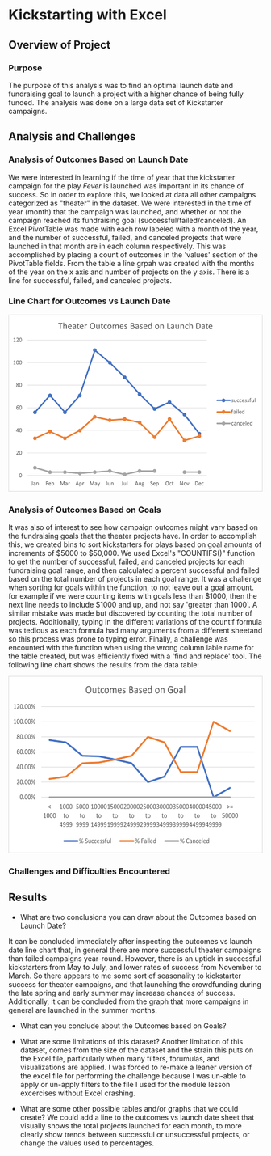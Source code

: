 # Kickstarting with Excel

## Overview of Project
### Purpose
The purpose of this analysis was to find an optimal launch date and fundraising goal to launch a project with a higher chance of being fully funded. The analysis was done on a large data set of Kickstarter campaigns.

## Analysis and Challenges

### Analysis of Outcomes Based on Launch Date
We were interested in learning if the time of year that the kickstarter campaign for the play _Fever_ is launched was important in its chance of success. So in order to explore this, we looked at data all other campaigns categorized as "theater" in the dataset. We were interested in the time of year (month) that the campaign was launched, and whether or not the campaign reached its fundraising goal (successful/failed/canceled). An Excel PivotTable was made with each row labeled with a month of the year, and the number of successful, failed, and canceled projects that were launched in that month are in each column respectively. This was accomplished by placing a count of outcomes in the 'values' section of the PivotTable fields. From the table a line grpah was created with the months of the year on the x axis and number of projects on the y axis. There is a line for successful, failed, and canceled projects. 
### Line Chart for Outcomes vs Launch Date
<img src="resources/Theater_Outcomes_vs_Launch.png" 
width ="600" height="350">

### Analysis of Outcomes Based on Goals
It was also of interest to see how campaign outcomes might vary based on the fundraising goals that the theater projects have. In order to accomplish this, we created bins to sort kickstarters for plays based on goal amounts of increments of $5000 to $50,000. We used Excel's "COUNTIFS()" function to get the number of successful, failed, and canceled projects for each fundraising goal range, and then calculated a percent successful and failed based on the total number of projects in each goal range. It was a challenge when sorting for goals within the function, to not leave out a goal amount. for example if we were counting items with goals less than $1000, then the next line needs to include $1000 and up, and not say 'greater than 1000'. A similar mistake was made but discovered by counting the total number of projects. Additionally, typing in the different variations of the countif formula was tedious as each formula had many arguments from a different sheetand so this process was prone to typing error. Finally, a challenge was encounted with the function when using the wrong column lable name for the table created, but was efficiently fixed with a 'find and replace' tool. The following line chart shows the results from the data table:

<img src="resources/outcomes_vs_goals.png" 
width ="600" height="350">

### Challenges and Difficulties Encountered

## Results

- What are two conclusions you can draw about the Outcomes based on Launch Date?

It can be concluded immediately after inspecting the outcomes vs launch date line chart that, in general there are more successful theater campaigns than failed campaigns year-round. However, there is an uptick in successful kickstarters from May to July, and lower rates of success from November to March. So there appears to me some sort of seasonality to kickstarter success for theater campaigns, and that launching the crowdfunding during the late spring and early summer may increase chances of success. Additionally, it can be concluded from the graph that more campaigns in general are launched in the summer months.


- What can you conclude about the Outcomes based on Goals?

- What are some limitations of this dataset?
Another limitation of this dataset, comes from the size of the dataset and the strain this puts on the Excel file, particularly when many filters, forumulas, and visualizations are applied. I was forced to re-make a leaner version of the excel file for performing the challenge because I was un-able to apply or un-apply filters to the file I used for the module lesson excercises without Excel crashing.

- What are some other possible tables and/or graphs that we could create?
We could add a line to the outcomes vs launch date sheet that visually shows the total projects launched for each month, to more clearly show trends between successful or unsuccessful projects, or change the values used to percentages.